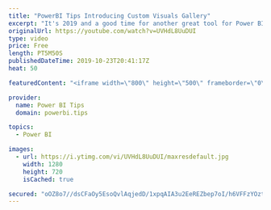 ```yaml
---
title: "PowerBI Tips Introducing Custom Visuals Gallery"
excerpt: "It's 2019 and a good time for another great tool for Power BI.  I'm proud to announce the release of the Custom Visuals Gallery and Charts Building tool.    Gallery (Download Free Visualization Files) http://gallery.powerbi.tips  Charts (Free no code solution to building visualizations) http://charts.powerbi.tips"
originalUrl: https://youtube.com/watch?v=UVHdL8UuDUI
type: video
price: Free
length: PT5M50S
publishedDateTime: 2019-10-23T20:41:17Z
heat: 50

featuredContent: "<iframe width=\"800\" height=\"500\" frameborder=\"0\" src=\"https://www.youtube.com/embed/UVHdL8UuDUI\" allow=\"accelerometer; autoplay; encrypted-media; gyroscope; picture-in-picture\" allowfullscreen></iframe>"

provider:
  name: Power BI Tips
  domain: powerbi.tips

topics:
  - Power BI

images:
  - url: https://i.ytimg.com/vi/UVHdL8UuDUI/maxresdefault.jpg
    width: 1280
    height: 720
    isCached: true

secured: "oOZ8o7//dsCFaOy5EsoQvlAqjedD/1xpqAIA3u2EeREZbep7oI/h6VFFzYOzthQC1bpZwA7FBRBaLXlHRoKNJQAjCaHTt1x3ZytN4SDTpnmIMmHxul51ZEn25KgDEvETphCoEyhJ2cmg6aC3nGH2LUxXyocODCm0ITtrTGJdEt+igwJXkZvI1UefqS5F7ZYupkZrHVBJnPQuhC6yKbc7bgJ6dggLnNVP05CmipkqrDWsnr01Z1bokf3xVjFach6H9uFjEvi5mhiJpflHzkp77asFyRIp79jRA3V7G1H4hw6HLfpTlRLUa11xHDrerg8QKmbg7BIFMSQlwuW+VeBN5kCGnL1Dzn+dslECkfs9fVTySaN32ApzQaD72tNBCvlpFY0whTEbjp1AG/25zzaW3k67Cm9OAYusIQD11S1f4nA=;4i9L0PRo0nW1Zf6jx2DfGQ=="
---
```


